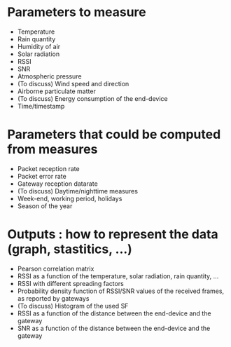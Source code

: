 # Parameters to measure

* Temperature
* Rain quantity
* Humidity of air
* Solar radiation
* RSSI
* SNR
* Atmospheric pressure
* (To discuss) Wind speed and direction
* Airborne particulate matter
* (To discuss) Energy consumption of the end-device
* Time/timestamp


# Parameters that could be computed from measures

* Packet reception rate
* Packet error rate
* Gateway reception datarate
* (To discuss) Daytime/nighttime measures
* Week-end, working period, holidays
* Season of the year


# Outputs : how to represent the data (graph, stastitics, ...)

* Pearson correlation matrix
* RSSI as a function of the temperature, solar radiation, rain quantity, ...
* RSSI with different spreading factors
* Probability density function of RSSI/SNR values of the received frames, as reported by gateways
* (To discuss) Histogram of the used SF 
* RSSI as a function of the distance between the end-device and the gateway
* SNR as a function of the distance between the end-device and the gateway
